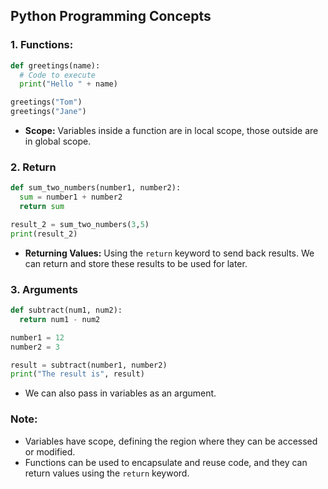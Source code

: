 ## **Python Programming Concepts**

### **1. Functions:**
```python
def greetings(name):
  # Code to execute
  print("Hello " + name)

greetings("Tom")
greetings("Jane")
```

- **Scope:** Variables inside a function are in local scope, those outside are in global scope.
  


### **2. Return**
```python
def sum_two_numbers(number1, number2):
  sum = number1 + number2
  return sum 

result_2 = sum_two_numbers(3,5)
print(result_2)
```

- **Returning Values:** Using the `return` keyword to send back results. We can return and store these results to be used for later.

### **3. Arguments**

```python
def subtract(num1, num2):
  return num1 - num2

number1 = 12
number2 = 3

result = subtract(number1, number2)
print("The result is", result)
```

- We can also pass in variables as an argument.

### **Note:**
- Variables have scope, defining the region where they can be accessed or modified.
- Functions can be used to encapsulate and reuse code, and they can return values using the `return` keyword.
